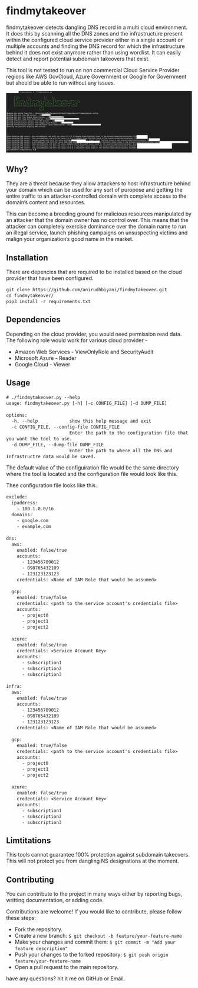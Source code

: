 # findmytakeover

findmytakeover detects dangling DNS record in a multi cloud environment. It does this by scanning all the DNS zones and the infrastructure present within the configured cloud service provider either in a single account or multiple accounts and finding the DNS record for which the infrastructure behind it does not exist anymore rather than using wordlist. It can easily detect and report potential subdomain takeovers that exist. 

This tool is not tested to run on non commercial Cloud Service Provider regions like AWS GovCloud, Azure Government or Google for Government but should be able to run without any issues. 

![findmytakeover](findmytakeover.jpg "findmytakeover")

## Why?
They are a threat because they allow attackers to host infrastructure behind your domain which can be used for any sort of puropose and getting the entire traffic to an attacker-controlled domain with complete access to the domain’s content and resources.

This can become a breeding ground for malicious resources manipulated by an attacker that the domain owner has no control over. This means that the attacker can completely exercise dominance over the domain name to run an illegal service, launch phishing campaigns on unsuspecting victims and malign your organization’s good name in the market. 
 
## Installation

There are depencies that are required to be installed based on the cloud provider that have been configured. 
```
git clone https://github.com/anirudhbiyani/findmytakeover.git
cd findmytakeover/
pip3 install -r requirements.txt
```

## Dependencies
Depending on the cloud provider, you would need permission read data. The following role would work for various cloud provider - 
  - Amazon Web Services - ViewOnlyRole and SecurityAudit
  - Microsoft Azure - Reader
  - Google Cloud - Viewer

## Usage
```
# ./findmytakeover.py --help
usage: findmytakeover.py [-h] [-c CONFIG_FILE] [-d DUMP_FILE]

options:
  -h, --help            show this help message and exit
  -c CONFIG_FILE, --config-file CONFIG_FILE
                        Enter the path to the configuration file that you want the tool to use.
  -d DUMP_FILE, --dump-file DUMP_FILE
                        Enter the path to where all the DNS and Infrastructre data would be saved.
```
The default value of the configuiration file would be the same directory where the tool is located and the configuration file would look like this.


Thee configuration file looks like this. 
```
exclude:
  ipaddress:
    - 100.1.0.0/16
  domains:
    - google.com 
    - example.com
    
dns:
  aws:
    enabled: false/true
    accounts:
      - 123456789012
      - 098765432109
      - 123123123123
    credentials: <Name of IAM Role that would be assumed>

  gcp:
    enabled: true/false
    credentials: <path to the service account's credentials file>
    accounts: 
      - project0
      - project1
      - project2

  azure:
    enabled: false/true
    credentials: <Service Account Key>
    accounts:
      - subscription1
      - subscription2
      - subscription3

infra:
  aws:
    enabled: false/true
    accounts:
      - 123456789012
      - 098765432109
      - 123123123123
    credentials: <Name of IAM Role that would be assumed>

  gcp:
    enabled: true/false
    credentials: <path to the service account's credentials file>
    accounts: 
      - project0
      - project1
      - project2

  azure:
    enabled: false/true
    credentials: <Service Account Key>
    accounts:
      - subscription1
      - subscription2
      - subscription3
```

## Limtitations 
This tools cannot guarantee 100% protection against subdomain takeovers. This will not protect you from dangling NS designations at the moment.

## Contributing

You can contribute to the project in many ways either by reporting bugs, writting documentation, or adding code.

Contributions are welcome! If you would like to contribute, please follow these steps:
  - Fork the repository.
  - Create a new branch:
    `$ git checkout -b feature/your-feature-name`
  - Make your changes and commit them:
    `$ git commit -m "Add your feature description"`
  - Push your changes to the forked repository:
    `$ git push origin feature/your-feature-name`
  - Open a pull request to the main repository.

have any questions? hit it me on GitHub or Email.
